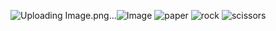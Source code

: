 ![Uploading Image.png…]()![Image](https://github.com/user-attachments/assets/a33c77d6-c7ad-468a-aa94-90372a840668)
![paper](https://github.com/user-attachments/assets/e76d2645-4d4d-4e3c-887f-46!1b2f1a317b)
![rock](https://github.com/user-attachments/assets/595f70bc-86f9-4f7b-b714-7ee87c067031)
![scissors](https://github.com/user-attachments/assets/6da33330-54a4-471b-b654-f98ef05db674)

